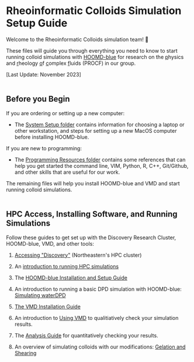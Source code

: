 # Rheoinformatic Colloids Simulation Setup Guide

Welcome to the Rheoinformatic Colloids simulation team! :tada:

These files will guide you through everything you need to know to start running colloid simulations with [HOOMD-blue] for research on the <u>p</u>hysics and <u>r</u>heology <u>o</u>f <u>c</u>omplex <u>f</u>luids (PROCF) in our group.

[HOOMD-blue]: http://glotzerlab.engin.umich.edu/hoomd-blue/

[Last Update: November 2023]
<br>
<br>
## Before you Begin

If you are ordering or setting up a new computer:
* The [System Setup folder](/System-Setup) contains information for choosing a laptop or other workstation, and steps for setting up a new MacOS computer before installing HOOMD-blue.

If you are new to programming:
* The [Programming Resources folder](/Programming-Resources) contains some references that can help you get started the command line, VIM, Python, R, C++, Git/Github, and other skills that are useful for our work.

The remaining files will help you install HOOMD-blue and VMD and start running colloid simulations.
<br>
<br>
## HPC Access, Installing Software, and Running Simulations

Follow these guides to get set up with the Discovery Research Cluster, HOOMD-blue, VMD, and other tools:

1. [Accessing "Discovery"](/01-Accessing-Discovery.md) (Northeastern's HPC cluster)

2. An [introduction to running HPC simulations](/02-Slurm-and-Disco.md)

3. The [HOOMD-blue Installation and Setup Guide](/03-HOOMDblue-Install-Guide.md)

4. An introduction to running a basic DPD simulation with HOOMD-blue: [Simulating waterDPD](/04-Simulating-waterDPD.md)

5. [The VMD Installation Guide](/05-VMD-Install-Guide.md)

6. An introduction to [Using VMD](/06-Using-VMD.md) to qualitiatively check your simulation results.

7. The [Analysis Guide](/07-Analysis-Guide.md) for quantitatively checking your results. 

8. An overview of simulating colloids with our modifications: [Gelation and Shearing](/08-Gelation-and-Shearing.md)

